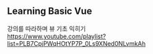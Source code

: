 ## Learning Basic Vue
강의를 따라하며 뷰 기초 익히기 <br/>
https://www.youtube.com/playlist?list=PLB7CpjPWqHOtYP7P_0Ls9XNed0NLvmkAh
